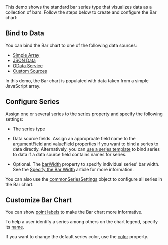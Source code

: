 This demo shows the standard bar series type that visualizes data as a collection of bars. Follow the steps below to create and configure the Bar chart:

## Bind to Data

You can bind the Bar chart to one of the following data sources: 

* [Simple Array](/Documentation/Guide/Data_Binding/Specify_a_Data_Source/Local_Array/)
* [JSON Data](/Documentation/Guide/Data_Binding/Specify_a_Data_Source/Read-Only_Data_in_JSON_Format/)
* [OData Service](/Documentation/Guide/Data_Binding/Specify_a_Data_Source/OData/)
* [Custom Sources](/Documentation/Guide/Data_Binding/Specify_a_Data_Source/Custom_Data_Sources/)

In this demo, the Bar chart is populated with data taken from a simple JavaScript array.

## Configure Series

Assign one or several series to the [series](/Documentation/ApiReference/UI_Components/dxChart/Configuration/series/) property and specify the following settings:

- The series [type](/Documentation/ApiReference/UI_Components/dxChart/Configuration/series/#type)

- Data source fields. Assign an approproate field name to the [argumentField](/Documentation/ApiReference/UI_Components/dxChart/Configuration/series/#argumentField) and [valueField](/Documentation/ApiReference/UI_Components/dxChart/Configuration/series/#valueField) properties if you want to bind a series to data directly.  Alternatively, you can [use a series template](/Documentation/Guide/UI_Components/Chart/Data_Binding/Bind_Series_to_Data/#Using_a_Series_Template) to bind series to data if a data source field contains names for series. 

- Optional. The [barWidth](/Documentation/ApiReference/UI_Components/dxChart/Configuration/series/#barWidth) property to specify individual series' bar width. See the [Specify the Bar Width](/Documentation/Guide/UI_Components/Chart/Series_Types/Bar_Series/#Specify_the_Bar_Width) article for more information.

You can also use the [commonSeriesSettings](Documentation/ApiReference/UI_Components/dxChart/Configuration/commonSeriesSettings/) object to configure all series in the Bar chart.

## Customize Bar Chart

You can show [point labels](/Documentation/Guide/UI_Components/Chart/Point_Labels/Overview/) to make the Bar chart more informative. 

To help a user identify a series among others on the chart legend, specify its [name](/Documentation/ApiReference/UI_Components/dxChart/Configuration/series/#name).

If you want to change the default series color, use the [color](/Documentation/ApiReference/UI_Components/dxChart/Configuration/series/#color) property. 
